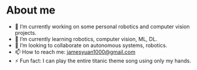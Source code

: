 # About me

- 🔭 I’m currently working on some personal robotics and computer vision projects.
- 🌱 I’m currently learning robotics, computer vision, ML, DL.
- 👯 I’m looking to collaborate on autonomous systems, robotics.
- 📫 How to reach me: jamesyuan1000@gmail.com
- ⚡ Fun fact: I can play the entire titanic theme song using only my hands.

